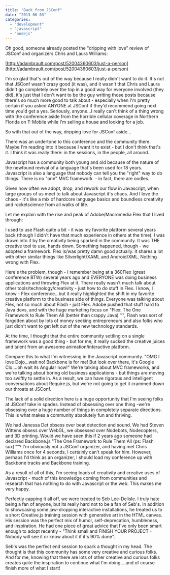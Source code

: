 ```yaml
---
title: "Back from JSConf"
date: "2013-06-03"
categories: 
  - "development"
  - "javascript"
  - "nodejs"
---
```


Oh good, someone already posted the "dripping with love" review of JSConf and organizers Chris and Laura Williams:

[http://adambrault.com/post/52004360603/just-a-person](http://adambrault.com/post/52004360603/just-a-person)

I'm so glad that's out of the way because I really didn't want to do it. It's not that JSConf wasn't crazy good (it was), and it wasn't that Chris and Laura didn't go completely over the top in a good way for everyone involved (they did), it's just that I don't want to be the guy writing those posts because there's so much more good to talk about - especially when I'm pretty certain if you asked ANYONE at JSConf if they'd recommend going next time you'd get a yes. Seriously, anyone...I really can't think of a thing wrong with the conference aside from the horrible cellular coverage in Northern Florida on T-Mobile while I'm selling a house and looking for a job.

So with that out of the way, dripping love for JSConf aside...

There was an undertone to this conference and the community there. Maybe I'm reading into it because I want it to exist - but I don't think that's it. I think it was really there: in the sessions, in the people, all around.

Javascript has a community both young and old because of the nature of the newfound revival of a language that's been used for 18 years. Javascript is also a language that nobody can tell you the "right" way to do things. There is no "one" MVC framework  - in fact, there are oodles.

Given how often we adopt, drop, and rework our flow in Javascript, when large groups of us meet to talk about Javascript it's chaos. And I love the chaos - it's like a mix of hardcore language basics and boundless creativity and rocketscience from all walks of life.

Let me explain with the rise and peak of Adobe/Macromedia Flex that I lived through:

I used to use Flash quite a bit - it was my favorite platform several years back (though I didn't have that much experience in others at the time). I was drawn into it by the creativity being sparked in the community. It was THE creative tool to use, hands down. Something happened, though - we adopted a framework. Flex is/was pretty damn good actually. It shares a lot with other similar things like Silverlight/XAML and Android/XML. Nothing wrong with Flex.

Here's the problem, though - I remember being at a 360Flex (great conference BTW) several years ago and EVERYONE was doing business applications and throwing Flex at it. There really wasn't much talk about other tools/technology/creativity - just how to do stuff in Flex. I know, I know - Flex conference...but it really highlighted the shift in my favorite creative platform to the business side of things. Everyone was talking about Flex, not so much about Flash - just Flex. Adobe pushed that stuff hard to Java devs, and with the huge marketing focus on "Flex: The One Framework to Rule Them All (better than crappy Java) ™", Flash was sort of forgotten about by lots of money seeking entrepreneurs and also folks who just didn't want to get left out of the new technology standards.

At the time, I thought that the entire community settling on a single framework was a good thing - but for me, it really sucked the creative juices and talent from an awesome animation/interactive platform.

Compare this to what I'm witnessing in the Javascript community. "OMG I love Dojo...wait no! Backbone is for me! But look over there, it's Google Clo....oh wait its Angular now!" We're talking about MVC frameworks, and we're talking about boring old business applications - but things are moving too swiftly to settle in. As a result, we can have rigorous and intelligent conversations about Require.js, but we're not going to get it crammed down our throats at JSConf.

The lack of a solid direction here is a huge opportunity that I'm seeing folks at JSConf take in spades. Instead of obsessing over one thing -we're obsessing over a huge number of things in completely separate directions. This is what makes a community absolutely fun and thriving.

We had Janessa Det obsess over beat detection and sound. We had Steven Wittens obsess over WebGL, we obsessed over Nodebots, Nodecopters, and 3D printing. Would we have seen this if 2 years ago someone had declared Backbone.js "The One Framework to Rule Them All (ps: Flash sux)™"? I'm obviously not a JSConf organizer, and having met Chris Williams once for 4 seconds, I certainly can't speak for him. However, perhaps I'd think as an organizer, I should load my conference up with Backbone tracks and Backbone training.

As a result of all of this, I'm seeing loads of creativity and creative uses of Javascript - much of this knowledge coming from communities and research that has nothing to do with Javascript or the web. This makes me very happy.

Perfectly capping it all off, we were treated to Seb Lee-Delisle. I truly hate being a fan of anyone, but its really hard not to be a fan of Seb's. In addition to showcasing some jaw-dropping interactive installations, he treated us to a short Creative.js training session with generative art in the HTML canvas. His session was the perfect mix of humor, self-deprecation, humbleness, and inspiration. He had one piece of great advice that I've only been smart enough to adopt recently - "Think small and FINISH YOUR PROJECT - Nobody will see it or know about it if it's 90% done".

Seb's was the perfect end session to spark a thought in my head. The thought is that this community has some very creative and curious folks. And for me, knowing that there are lots of other creative and curious folks creates quite the inspiration to continue what I'm doing....and of course finish more of what I start!
